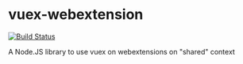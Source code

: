 # vuex-webextension

[![Build Status](https://travis-ci.org/MitsuhaKitsune/vuex-webextension.svg?branch=master)](https://travis-ci.org/MitsuhaKitsune/vuex-webextension)

A Node.JS library to use vuex on webextensions on "shared" context
